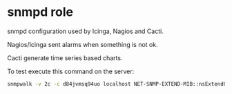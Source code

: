 # snmpd role

snmpd configuration used by Icinga, Nagios and Cacti.

Nagios/Icinga sent alarms when something is not ok.

Cacti generate time series based charts.

To test execute this command on the server:

```bash
snmpwalk -v 2c -c d84jvmsq94uo localhost NET-SNMP-EXTEND-MIB::nsExtendOutputFull
```
